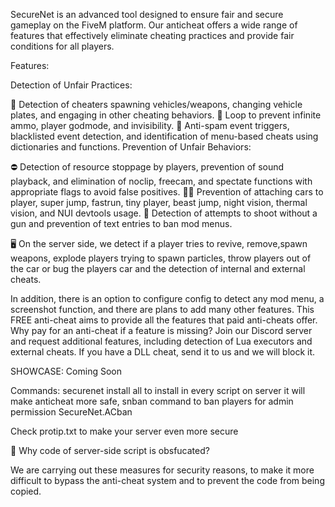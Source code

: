 SecureNet is an advanced tool designed to ensure fair and secure gameplay on the FiveM platform. Our anticheat offers a wide range of features that effectively eliminate cheating practices and provide fair conditions for all players.

Features:

Detection of Unfair Practices:

🚗 Detection of cheaters spawning vehicles/weapons, changing vehicle plates, and engaging in other cheating behaviors.
🔄 Loop to prevent infinite ammo, player godmode, and invisibility.
🚫 Anti-spam event triggers, blacklisted event detection, and identification of menu-based cheats using dictionaries and functions.
Prevention of Unfair Behaviors:

⛔ Detection of resource stoppage by players, prevention of sound playback, and elimination of noclip, freecam, and spectate functions with appropriate flags to avoid false positives.
🦸‍♂️ Prevention of attaching cars to player, super jump, fastrun, tiny player, beast jump, night vision, thermal vision, and NUI devtools usage.
🔫 Detection of attempts to shoot without a gun and prevention of text entries to ban mod menus.

🖥️ On the server side, we detect if a player tries to revive, remove,spawn weapons, explode players trying to spawn particles, throw players out of the car or bug the players car and the detection of internal and external cheats.
 
In addition, there is an option to configure config to detect any mod menu, a screenshot function, and there are plans to add many other features. This FREE anti-cheat aims to provide all the features that paid anti-cheats offer. Why pay for an anti-cheat if a feature is missing? Join our Discord server and request additional features, including detection of Lua executors and external cheats. If you have a DLL cheat, send it to us and we will block it.

SHOWCASE: Coming Soon

Commands: securenet install all to install in every script on server it will make anticheat more safe, snban command to ban players for admin permission SecureNet.ACban

Check protip.txt to make your server even more secure


🔐 Why code of server-side script is obsfucated?
 
We are carrying out these measures for security reasons, to make it more difficult to bypass the anti-cheat system and to prevent the code from being copied.
